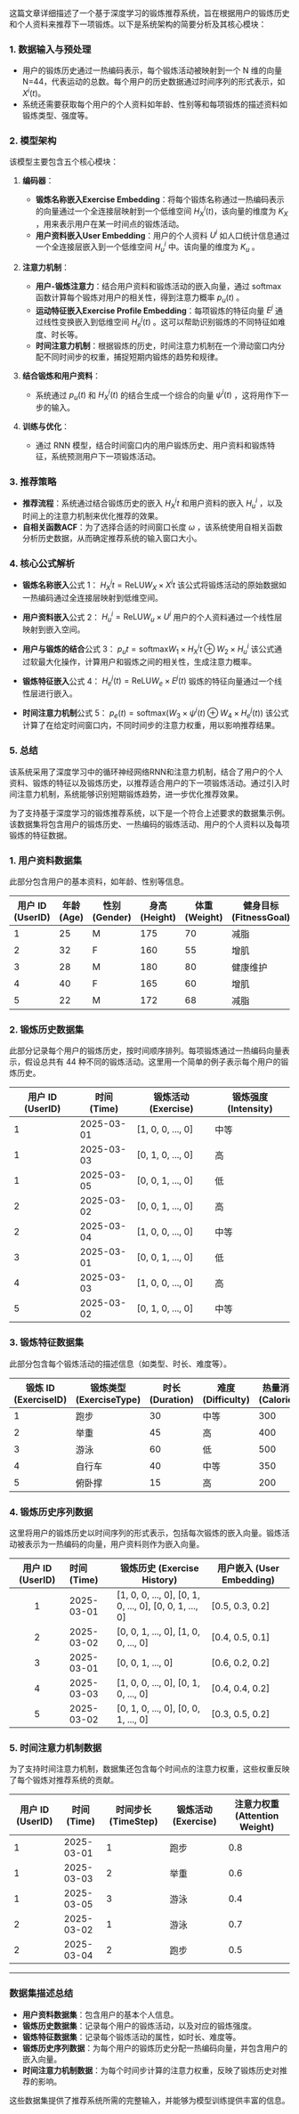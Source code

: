 这篇文章详细描述了一个基于深度学习的锻炼推荐系统，旨在根据用户的锻炼历史和个人资料来推荐下一项锻炼。以下是系统架构的简要分析及其核心模块：

### 1. **数据输入与预处理**
   - 用户的锻炼历史通过一热编码表示，每个锻炼活动被映射到一个 N 维的向量N=44，代表运动的总数。每个用户的历史数据通过时间序列的形式表示，如 $X^i(t)$。
   - 系统还需要获取每个用户的个人资料如年龄、性别等和每项锻炼的描述资料如锻炼类型、强度等。

### 2. **模型架构**
   该模型主要包含五个核心模块：

   1. **编码器**：
      - **锻炼名称嵌入Exercise Embedding**：将每个锻炼名称通过一热编码表示的向量通过一个全连接层映射到一个低维空间  $H_X^i(t)$，该向量的维度为  $K_X$ ，用来表示用户在某一时间点的锻炼活动。
      - **用户资料嵌入User Embedding**：用户的个人资料  $U^i$ 如人口统计信息通过一个全连接层嵌入到一个低维空间  $H_u^i$  中。该向量的维度为  $K_u$ 。

   2. **注意力机制**：
      - **用户-锻炼注意力**：结合用户资料和锻炼活动的嵌入向量，通过 softmax 函数计算每个锻炼对用户的相关性，得到注意力概率  $p_u(t)$ 。
      - **运动特征嵌入Exercise Profile Embedding**：每项锻炼的特征向量  $E^j$ 通过线性变换嵌入到低维空间  $H_e^j(t)$ 。这可以帮助识别锻炼的不同特征如难度、时长等。
      - **时间注意力机制**：根据锻炼的历史，时间注意力机制在一个滑动窗口内分配不同时间步的权重，捕捉短期内锻炼的趋势和规律。

   3. **结合锻炼和用户资料**： 
      - 系统通过  $p_u(t)$  和  $H_X^i(t)$  的结合生成一个综合的向量  $\psi^i(t)$ ，这将用作下一步的输入。
      
   4. **训练与优化**：
      - 通过 RNN 模型，结合时间窗口内的用户锻炼历史、用户资料和锻炼特征，系统预测用户下一项锻炼活动。

### 3. **推荐策略**
   - **推荐流程**：系统通过结合锻炼历史的嵌入  $H_X^it$ 和用户资料的嵌入  $H_u^i$ ，以及时间上的注意力机制来优化推荐的效果。
   - **自相关函数ACF**：为了选择合适的时间窗口长度  $\omega$ ，该系统使用自相关函数分析历史数据，从而确定推荐系统的输入窗口大小。

### 4. **核心公式解析**
   - **锻炼名称嵌入**公式 1：
     $H_X^it = \text{ReLU}W_X \times X^it$
     该公式将锻炼活动的原始数据如一热编码通过全连接层映射到低维空间。
   
   - **用户资料嵌入**公式 2：
     $H_u^i = \text{ReLU}W_u \times U^i$
     用户的个人资料通过一个线性层映射到嵌入空间。

   - **用户与锻炼的结合**公式 3：
     $p_ut = \text{softmax}W_1 \times H_X^it \oplus W_2 \times H_u^i$
     该公式通过软最大化操作，计算用户和锻炼之间的相关性，生成注意力概率。

   - **锻炼特征嵌入**公式 4：
     $H_e^j(t) = \text{ReLU}W_e \times E^j(t)$
     锻炼的特征向量通过一个线性层进行嵌入。

   - **时间注意力机制**公式 5：
     $p_e(t) = \text{softmax}(W_3 \times \psi^i(t) \oplus W_4 \times H_e^j(t))$
     该公式计算了在给定时间窗口内，不同时间步的注意力权重，用以影响推荐结果。

### 5. **总结**
   该系统采用了深度学习中的循环神经网络RNN和注意力机制，结合了用户的个人资料、锻炼的特征以及锻炼历史，以推荐适合用户的下一项锻炼活动。通过引入时间注意力机制，系统能够识别短期锻炼趋势，进一步优化推荐效果。




为了支持基于深度学习的锻炼推荐系统，以下是一个符合上述要求的数据集示例。该数据集将包含用户的锻炼历史、一热编码的锻炼活动、用户的个人资料以及每项锻炼的特征数据。

### 1. 用户资料数据集

此部分包含用户的基本资料，如年龄、性别等信息。

| 用户 ID (UserID) | 年龄 (Age) | 性别 (Gender) | 身高 (Height) | 体重 (Weight) | 健身目标 (FitnessGoal) |
|------------------|------------|---------------|--------------|--------------|-----------------------|
| 1                | 25         | M             | 175          | 70           | 减脂                    |
| 2                | 32         | F             | 160          | 55           | 增肌                    |
| 3                | 28         | M             | 180          | 80           | 健康维护                |
| 4                | 40         | F             | 165          | 60           | 增肌                    |
| 5                | 22         | M             | 172          | 68           | 减脂                    |

### 2. 锻炼历史数据集

此部分记录每个用户的锻炼历史，按时间顺序排列。每项锻炼通过一热编码向量表示，假设总共有 44 种不同的锻炼活动。这里用一个简单的例子表示每个用户的锻炼历史。

| 用户 ID (UserID) | 时间 (Time) | 锻炼活动 (Exercise) | 锻炼强度 (Intensity) |
|------------------|-------------|---------------------|----------------------|
| 1                | 2025-03-01  | [1, 0, 0, ..., 0]   | 中等                 |
| 1                | 2025-03-03  | [0, 1, 0, ..., 0]   | 高                   |
| 1                | 2025-03-05  | [0, 0, 1, ..., 0]   | 低                   |
| 2                | 2025-03-02  | [0, 0, 1, ..., 0]   | 高                   |
| 2                | 2025-03-04  | [1, 0, 0, ..., 0]   | 中等                 |
| 3                | 2025-03-01  | [0, 0, 1, ..., 0]   | 低                   |
| 4                | 2025-03-03  | [1, 0, 0, ..., 0]   | 高                   |
| 5                | 2025-03-02  | [0, 1, 0, ..., 0]   | 中等                 |

### 3. 锻炼特征数据集

此部分包含每个锻炼活动的描述信息（如类型、时长、难度等）。

| 锻炼 ID (ExerciseID) | 锻炼类型 (ExerciseType) | 时长 (Duration) | 难度 (Difficulty) | 热量消耗 (Calories) |
|---------------------|-------------------------|-----------------|-------------------|--------------------|
| 1                   | 跑步                     | 30              | 中等              | 300                |
| 2                   | 举重                     | 45              | 高                | 400                |
| 3                   | 游泳                     | 60              | 低                | 500                |
| 4                   | 自行车                   | 40              | 中等              | 350                |
| 5                   | 俯卧撑                   | 15              | 高                | 200                |

### 4. 锻炼历史序列数据

这里将用户的锻炼历史以时间序列的形式表示，包括每次锻炼的嵌入向量。锻炼活动被表示为一热编码的向量，用户资料则作为嵌入向量。

| 用户 ID (UserID) | 时间 (Time)  | 锻炼历史 (Exercise History)                                 | 用户嵌入 (User Embedding) |
| :------: | :-------- | ------------------------------------------------------- | ----------- |
|       1        | 2025-03-01 | [1, 0, 0, ..., 0], [0, 1, 0, ..., 0], [0, 0, 1, ..., 0] | [0.5, 0.3, 0.2]       |
|       2        | 2025-03-02 | [0, 0, 1, ..., 0], [1, 0, 0, ..., 0]                    | [0.4, 0.5, 0.1]       |
|       3        | 2025-03-01 | [0, 0, 1, ..., 0]                                       | [0.6, 0.2, 0.2]       |
|       4        | 2025-03-03 | [1, 0, 0, ..., 0], [0, 1, 0, ..., 0]                    | [0.4, 0.4, 0.2]       |
|       5        | 2025-03-02 | [0, 1, 0, ..., 0], [0, 0, 1, ..., 0]                    | [0.3, 0.5, 0.2]       |

### 5. 时间注意力机制数据

为了支持时间注意力机制，数据集还包含每个时间点的注意力权重，这些权重反映了每个锻炼对推荐系统的贡献。

| 用户 ID (UserID) | 时间 (Time)  | 时间步长 (TimeStep) | 锻炼活动 (Exercise) | 注意力权重 (Attention Weight) |
| - | - | - | - | - |
| 1              | 2025-03-01 | 1               | 跑步              | 0.8                      |
| 1              | 2025-03-03 | 2               | 举重              | 0.6                      |
| 1              | 2025-03-05 | 3               | 游泳              | 0.4                      |
| 2              | 2025-03-02 | 1               | 游泳              | 0.7                      |
| 2              | 2025-03-04 | 2               | 跑步              | 0.5                      |

---

### 数据集描述总结

- **用户资料数据集**：包含用户的基本个人信息。
- **锻炼历史数据集**：记录每个用户的锻炼活动，以及对应的锻炼强度。
- **锻炼特征数据集**：记录每个锻炼活动的属性，如时长、难度等。
- **锻炼历史序列数据**：为每个用户的锻炼历史分配一热编码向量，并包含用户的嵌入向量。
- **时间注意力机制数据**：为每个时间步计算的注意力权重，反映了锻炼历史对推荐的影响。

这些数据集提供了推荐系统所需的完整输入，并能够为模型训练提供丰富的信息。
